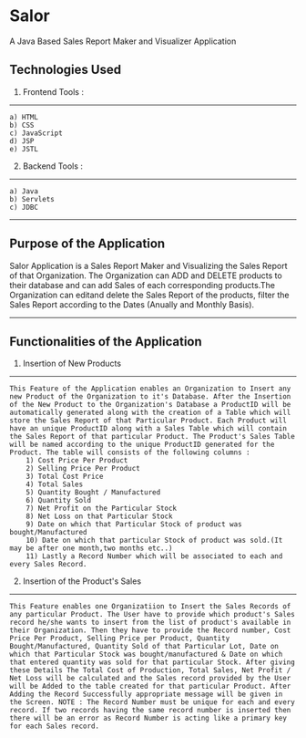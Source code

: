 # Salor
A Java Based Sales Report Maker and Visualizer Application

Technologies Used
---------------------
1) Frontend Tools : 
---------------------
    a) HTML
    b) CSS
    c) JavaScript
    d) JSP
    e) JSTL

2) Backend Tools :
--------------------
    a) Java
    b) Servlets
    c) JDBC

--------------------------------
Purpose of the Application
--------------------------------
Salor Application is a Sales Report Maker and Visualizing the Sales Report of that Organization. The Organization can ADD and DELETE products to their database and can add Sales of each corresponding products.The Organization can editand delete the Sales Report of the products, filter the Sales Report according to the Dates (Anually and Monthly Basis).

---------------------------------
Functionalities of the Application
---------------------------------
1) Insertion of New Products
---------------------------------
    This Feature of the Application enables an Organization to Insert any new Product of the Organization to it's Database. After the Insertion of the New Product to the Organization's Database a ProductID will be automatically generated along with the creation of a Table which will store the Sales Report of that Particular Product. Each Product will have an unique ProductID along with a Sales Table which will contain the Sales Report of that particular Product. The Product's Sales Table will be named according to the unique ProductID generated for the Product. The table will consists of the following columns : 
        1) Cost Price Per Product
        2) Selling Price Per Product
        3) Total Cost Price
        4) Total Sales
        5) Quantity Bought / Manufactured
        6) Quantity Sold
        7) Net Profit on the Particular Stock
        8) Net Loss on that Particular Stock
        9) Date on which that Particular Stock of product was bought/Manufactured
        10) Date on which that particular Stock of product was sold.(It may be after one month,two months etc..)
        11) Lastly a Record Number which will be associated to each and every Sales Record.

2) Insertion of the Product's Sales
---------------------------------------
    This Feature enables one Organizatiion to Insert the Sales Records of any particular Product. The User have to provide which product's Sales record he/she wants to insert from the list of product's available in their Organization. Then they have to provide the Record number, Cost Price Per Product, Selling Price per Product, Quantity Bought/Manufactured, Quantity Sold of that Particular Lot, Date on which that Particular Stock was bought/manufactured & Date on which that entered quantity was sold for that particular Stock. After giving these Details The Total Cost of Production, Total Sales, Net Profit / Net Loss will be calculated and the Sales record provided by the User will be Added to the table created for that particular Product. After Adding the Record Successfully appropriate message will be given in the Screen. NOTE : The Record Number must be unique for each and every record. If two records having the same record number is inserted then there will be an error as Record Number is acting like a primary key for each Sales record.


